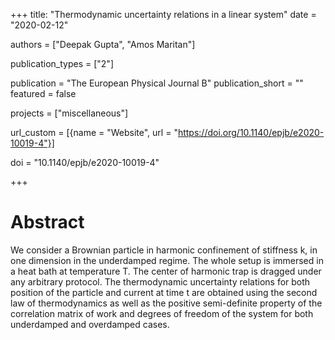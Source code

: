 +++
title: "Thermodynamic uncertainty relations in a linear system"
date = "2020-02-12"

authors = ["Deepak Gupta", "Amos Maritan"]

publication_types = ["2"]

publication = "The European Physical Journal B"
publication_short = ""
featured = false

projects = ["miscellaneous"]

url_custom = [{name = "Website", url = "https://doi.org/10.1140/epjb/e2020-10019-4"}]

doi = "10.1140/epjb/e2020-10019-4"

+++
# Abstract
We consider a Brownian particle in harmonic confinement of stiffness k, in one dimension in the underdamped regime. The whole setup is immersed in a heat bath at temperature T. The center of harmonic trap is dragged under any arbitrary protocol. The thermodynamic uncertainty relations for both position of the particle and current at time t are obtained using the second law of thermodynamics as well as the positive semi-definite property of the correlation matrix of work and degrees of freedom of the system for both underdamped and overdamped cases.
